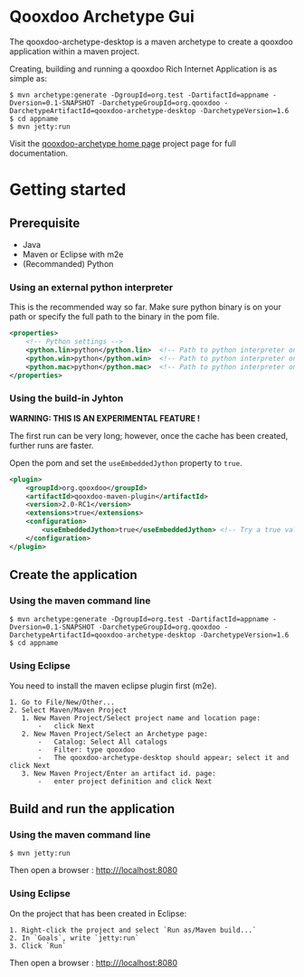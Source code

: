 [qooxdoo-archetype home page]: http://qxmaven.charless.org/archetype

# Qooxdoo Archetype Gui

The qooxdoo-archetype-desktop is a maven archetype to create a qooxdoo application within a maven project.

Creating, building and running a qooxdoo Rich Internet Application is as simple as:
```shell
$ mvn archetype:generate -DgroupId=org.test -DartifactId=appname -Dversion=0.1-SNAPSHOT -DarchetypeGroupId=org.qooxdoo -DarchetypeArtifactId=qooxdoo-archetype-desktop -DarchetypeVersion=1.6
$ cd appname
$ mvn jetty:run
```

Visit the [qooxdoo-archetype home page] project page for full documentation.

# Getting started

## Prerequisite

* Java
* Maven or Eclipse with m2e
* (Recommanded) Python

### Using an external python interpreter
This is the recommended way so far. 
Make sure python binary is on your path or specify the full path to the binary in the pom file.

```xml
<properties>
	<!-- Python settings -->
	<python.lin>python</python.lin>  <!-- Path to python interpreter on linux -->
	<python.win>python</python.win>  <!-- Path to python interpreter on windows -->
	<python.mac>python</python.mac>  <!-- Path to python interpreter on mac -->	
</properties>	
```

### Using the build-in Jyhton
**WARNING: THIS IS AN EXPERIMENTAL FEATURE !**

The first run can be very long; however, once the cache has been created, further runs are faster. 

Open the pom and set the `useEmbeddedJython` property to `true`.

```xml
<plugin>
	<groupId>org.qooxdoo</groupId>
	<artifactId>qooxdoo-maven-plugin</artifactId>
	<version>2.0-RC1</version>
	<extensions>true</extensions>
	<configuration>
		<useEmbeddedJython>true</useEmbeddedJython> <!-- Try a true value to enable the (EXPERIMENTAL) embedded Jython -->
	</configuration>
</plugin>
```

## Create the application

### Using the maven command line

```shell
$ mvn archetype:generate -DgroupId=org.test -DartifactId=appname -Dversion=0.1-SNAPSHOT -DarchetypeGroupId=org.qooxdoo -DarchetypeArtifactId=qooxdoo-archetype-desktop -DarchetypeVersion=1.6
$ cd appname
```

### Using Eclipse

You need to install the maven eclipse plugin first (m2e).

    1. Go to File/New/Other...
    2. Select Maven/Maven Project
       1. New Maven Project/Select project name and location page: 
           -   click Next
       2. New Maven Project/Select an Archetype page:
           -   Catalog: Select All catalogs
           -   Filter: type qooxdoo
           -   The qooxdoo-archetype-desktop should appear; select it and click Next
       3. New Maven Project/Enter an artifact id. page:
           -   enter project definition and click Next

## Build and run the application

### Using the maven command line

```shell
$ mvn jetty:run
```

Then open a browser : <http:///localhost:8080>

### Using Eclipse
           
On the project that has been created in Eclipse:

    1. Right-click the project and select `Run as/Maven build...`
    2. In `Goals`, write `jetty:run`
    3. Click `Run`

Then open a browser : <http:///localhost:8080>




